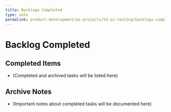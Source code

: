 ```yaml
---
title: Backlogs Completed
type: note
permalink: product-development/os-projects/td-ai-testing/backlogs-completed/backlogs-completed
---
```


# Backlog Completed

## Completed Items
- (Completed and archived tasks will be listed here)

## Archive Notes
- (Important notes about completed tasks will be documented here)